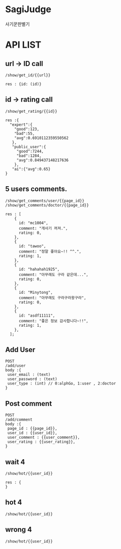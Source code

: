 # SagiJudge
사기꾼판별기

# API LIST
## url -> ID call
```
/show/get_id/{{url}}  
```
```
res : {id: (id)}
```

## id -> rating call  
```
/show/get_rating/{{id}}  
```
```
res :{
  "expert":{
    "good":123,
    "bad":55,
    "avg":0.6910112359550562
   },
   "public_user":{
     "good":7244,
     "bad":1284,
     "avg":0.849437148217636
    },
   "ai":{"avg":0.65}
}
```

## 5 users comments.
```
/show/get_comments/user/{{page_id}}
/show/get_comments/doctor/{{page_id}}
```
```
res : [
    {
      id: "mc1004",
      comment: "개사기 꺼져.",
      rating: 0,
    },
    {
      id: "tawoo",
      comment: "정말 좋아요~!! ^^.",
      rating: 1,
    },
    {
      id: "hahahah1925",
      comment: "아무래도 구라 같은데...",
      rating: 0,
    },
    {
      id: "Minytong",
      comment: "아무래도 구라구라왕구라",
      rating: 0,
    },
    {
      id: "asdf11111",
      comment: "좋은 정보 감사합니다~!!",
      rating: 1,
    },
  ];
```

## Add User
```
POST
/add/user
body :{
 user_email : (text)
 user_password : (text)
 user_type : (int) // 0:alphGo, 1:user , 2:doctor
}
```

## Post comment
```
POST
/add/comment
body :{
 page_id : {{page_id}},
 user_id : {{user_id}},
 user_comment : {{user_comment}},
 user_rating : {{user_rating}},
}
```


## wait 4
```
/show/hot/{{user_id}}
```
```
res : {
}
```

## hot 4
```
/show/hot/{{user_id}}
```

## wrong 4
```
/show/hot/{{user_id}}
```

